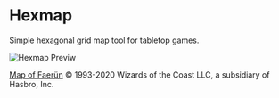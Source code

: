 # Hexmap
Simple hexagonal grid map tool for tabletop games.

![Hexmap Previw](hexmap.png)

[Map of Faerün](http://media.wizards.com/2015/images/dnd/resources/Sword-Coast-Map_HighRes.jpg) © 1993-2020 Wizards of the Coast LLC, a subsidiary of Hasbro, Inc.
